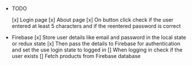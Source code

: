 * TODO 

  [x] Login page
  [x] About page
  [x] On button click check if the user entered at least 5 characters and if the reentered password is correct

* Firebase
  [x] Store user details like email and password in the local state or redux state
  [x] Then pass the details to Firebase for authentication and set the use login state to logged in
  [] When logging in check if the user exists
  [] Fetch products from Firebase database